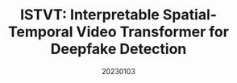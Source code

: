 ---
title: "ISTVT: Interpretable Spatial-Temporal Video Transformer for Deepfake Detection"
date: 20230103
category: "vision"
author_list: "Cairong Zhao; Chutian Wang; Guosheng Hu; Haonan Chen; Chun Liu; Jinhui Tang"
pub_in: "IEEE TIFS"
pdf_url: "https://ieeexplore.ieee.org/document/10024806"
img_path1: "ISTVT.png"
code_url: "https://github.com/Vill-Lab/2023-TIFS-ISTVT"
---